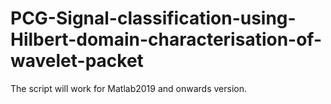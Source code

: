 # PCG-Signal-classification-using-Hilbert-domain-characterisation-of-wavelet-packet
The script will work for Matlab2019 and  onwards version.
